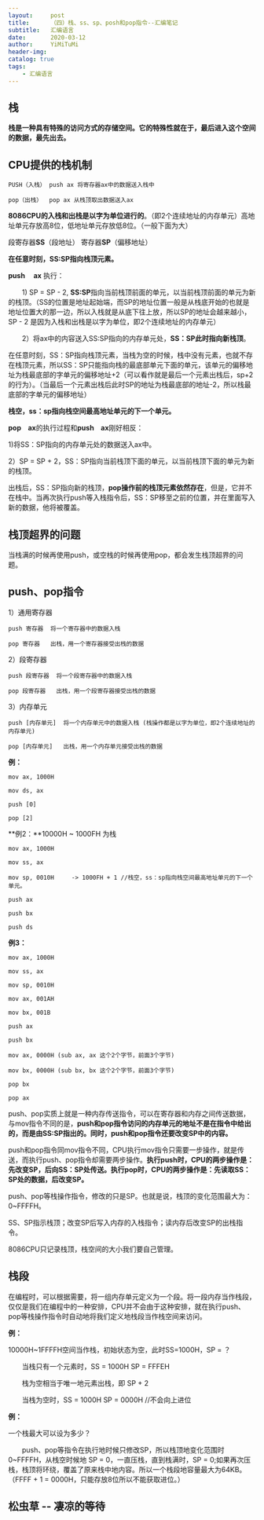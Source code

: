 ```yaml
---
layout:     post
title:      （四）栈、ss、sp、posh和pop指令--汇编笔记
subtitle:   汇编语言
date:       2020-03-12
author:     YiMiTuMi
header-img: 
catalog: true
tags:
    - 汇编语言
---
```


## 栈

**栈是一种具有特殊的访问方式的存储空间。它的特殊性就在于，最后进入这个空间的数据，最先出去。**

## CPU提供的栈机制

	PUSH（入栈） push ax 将寄存器ax中的数据送入栈中
	
	pop（出栈）  pop ax 从栈顶取出数据送入ax

**8086CPU的入栈和出栈是以字为单位进行的**。（即2个连续地址的内存单元）高地址单元存放高8位，低地址单元存放低8位。（一般下面为大）

段寄存器**SS**（段地址） 寄存器**SP**（偏移地址）

**在任意时刻，SS:SP指向栈顶元素。**

**push &emsp;ax** 执行：

&emsp;&emsp;1) SP = SP - 2, **SS:SP**指向当前栈顶前面的单元，以当前栈顶前面的单元为新的栈顶。（SS的位置是地址起始端，而SP的地址位置一般是从栈底开始的也就是地址位置大的那一边，所以入栈就是从底下往上放，所以SP的地址会越来越小，SP - 2 是因为入栈和出栈是以字为单位，即2个连续地址的内存单元）

&emsp;&emsp;2）将ax中的内容送入SS:SP指向的内存单元处，**SS：SP此时指向新栈顶**。

在任意时刻，SS：SP指向栈顶元素，当栈为空的时候，栈中没有元素，也就不存在栈顶元素，所以SS：SP只能指向栈的最底部单元下面的单元，该单元的偏移地址为栈最底部的字单元的偏移地址+2（可以看作就是最后一个元素出栈后，sp+2的行为）。（当最后一个元素出栈后此时SP的地址为栈最底部的地址-2，所以栈最底部的字单元的偏移地址）

**栈空，ss：sp指向栈空间最高地址单元的下一个单元。**

**pop&emsp;ax**的执行过程和**push&emsp;ax**刚好相反：

1)将SS：SP指向的内存单元处的数据送入ax中。

2）SP = SP + 2，SS：SP指向当前栈顶下面的单元，以当前栈顶下面的单元为新的栈顶。

出栈后，SS：SP指向新的栈顶，**pop操作前的栈顶元素依然存在**，但是，它并不在栈中。当再次执行push等入栈指令后，SS：SP移至之前的位置，并在里面写入新的数据，他将被覆盖。

## 栈顶超界的问题

当栈满的时候再使用push，或空栈的时候再使用pop，都会发生栈顶超界的问题。

## push、pop指令

1）通用寄存器

	push 寄存器  将一个寄存器中的数据入栈
	
	pop 寄存器   出栈，用一个寄存器接受出栈的数据

2）段寄存器

	push 段寄存器  将一个段寄存器中的数据入栈
	
	pop 段寄存器   出栈，用一个段寄存器接受出栈的数据

3）内存单元

	push [内存单元]  将一个内存单元中的数据入栈 (栈操作都是以字为单位，即2个连续地址的内存单元)
	
	pop [内存单元]   出栈，用一个内存单元接受出栈的数据

**例：**

	mov ax, 1000H
	
	mov ds, ax
	
	push [0]
	
	pop [2]

**例2：**10000H ~ 1000FH 为栈

	mov ax, 1000H
	
	mov ss, ax
	
	mov sp, 0010H     -> 1000FH + 1 //栈空，ss：sp指向栈空间最高地址单元的下一个单元。
	
	push ax
	
	push bx
	
	push ds

**例3：**

	mov ax, 1000H
	
	mov ss, ax
	
	mov sp, 0010H
	
	mov ax, 001AH
	
	mov bx, 001B
	
	push ax
	
	push bx
	
	mov ax, 0000H (sub ax, ax 这个2个字节，前面3个字节)
	
	mov bx, 0000H (sub bx, bx 这个2个字节，前面3个字节)
	
	pop bx
	
	pop ax

push、pop实质上就是一种内存传送指令，可以在寄存器和内存之间传送数据，与mov指令不同的是，**push和pop指令访问的内存单元的地址不是在指令中给出的，而是由SS:SP指出的。同时，push和pop指令还要改变SP中的内容。**

push和pop指令同mov指令不同，CPU执行mov指令只需要一步操作，就是传送，而执行push、pop指令却需要两步操作。**执行push时，CPU的两步操作是：先改变SP，后向SS：SP处传送。执行pop时，CPU的两步操作是：先读取SS：SP处的数据，后改变SP。**

push、pop等栈操作指令，修改的只是SP。也就是说，栈顶的变化范围最大为：0~FFFFH。

SS、SP指示栈顶；改变SP后写入内存的入栈指令；读内存后改变SP的出栈指令。

8086CPU只记录栈顶，栈空间的大小我们要自己管理。

## 栈段

在编程时，可以根据需要，将一组内存单元定义为一个段。将一段内存当作栈段，仅仅是我们在编程中的一种安排，CPU并不会由于这种安排，就在执行push、pop等栈操作指令时自动地将我们定义地栈段当作栈空间来访问。

**例：**

10000H~1FFFFH空间当作栈，初始状态为空，此时SS=1000H，SP = ？

&emsp;&emsp;当栈只有一个元素时，SS = 1000H SP = FFFEH

&emsp;&emsp;栈为空相当于唯一地元素出栈，即 SP + 2

&emsp;&emsp;当栈为空时，SS = 1000H SP = 0000H  //不会向上进位

**例：**

一个栈最大可以设为多少？

&emsp;&emsp;push、pop等指令在执行地时候只修改SP，所以栈顶地变化范围时0~FFFFH，从栈空时候地 SP = 0，一直压栈，直到栈满时，SP = 0;如果再次压栈，栈顶将环绕，覆盖了原来栈中地内容。所以一个栈段地容量最大为64KB。（FFFF + 1 = 0000H，只能存放8位所以不能获取进位。）

## 松虫草 -- 凄凉的等待
